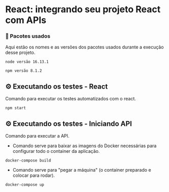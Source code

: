 # React: integrando seu projeto React com APIs

### 🔧 Pacotes usados

Aqui estão os nomes e as versões dos pacotes usados durante a execução desse projeto.

```
node versão 16.13.1
```

```
npm versão 8.1.2
```

## ⚙️ Executando os testes - React

Comando para executar os testes automatizados com o react.

```
npm start
```

## ⚙️ Executando os testes - Iniciando API

Comando para executar a API.

- Comando serve para baixar as imagens do Docker necessárias para configurar todo o container da aplicação.

```
docker-compose build
```

- Comando serve para "pegar a máquina" (o container preparado e colocar para rodar).

```
docker-compose up
```
